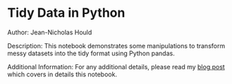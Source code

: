 # Tidy Data in Python

Author: Jean-Nicholas Hould

Description: This notebook demonstrates some manipulations to transform messy datasets into the tidy format using Python pandas.

Additional Information: For any additional details, please read my [blog post](http://www.jeannicholashould.com/tidy-data-in-python.html) which covers in details this notebook.
